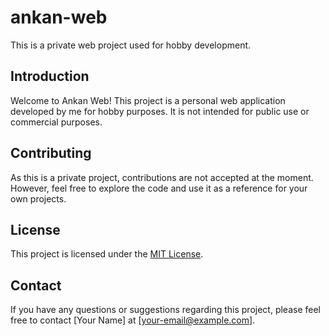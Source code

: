 # ankan-web

This is a private web project used for hobby development.

## Introduction

Welcome to Ankan Web! This project is a personal web application developed by me for hobby purposes. It is not intended for public use or commercial purposes.

## Contributing

As this is a private project, contributions are not accepted at the moment. However, feel free to explore the code and use it as a reference for your own projects.

## License

This project is licensed under the [MIT License](LICENSE).

## Contact

If you have any questions or suggestions regarding this project, please feel free to contact [Your Name] at [your-email@example.com].
